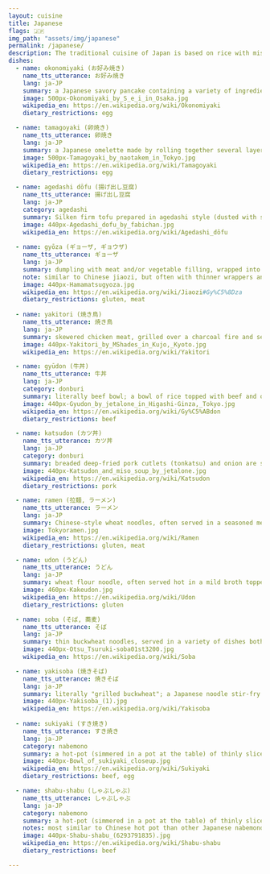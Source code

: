 ```yaml
---
layout: cuisine
title: Japanese
flags: 🇯🇵
img_path: "assets/img/japanese"
permalink: /japanese/
description: The traditional cuisine of Japan is based on rice with miso soup and other dishes. Side dishes often consist of fish, pickled vegetables, and vegetables cooked in broth.
dishes:
  - name: okonomiyaki (お好み焼き)
    name_tts_utterance: お好み焼き
    lang: ja-JP
    summary: a Japanese savory pancake containing a variety of ingredients
    image: 500px-Okonomiyaki_by_S_e_i_in_Osaka.jpg
    wikipedia_en: https://en.wikipedia.org/wiki/Okonomiyaki
    dietary_restrictions: egg

  - name: tamagoyaki (卵焼き)
    name_tts_utterance: 卵焼き
    lang: ja-JP
    summary: a Japanese omelette made by rolling together several layers of cooked egg
    image: 500px-Tamagoyaki_by_naotakem_in_Tokyo.jpg
    wikipedia_en: https://en.wikipedia.org/wiki/Tamagoyaki
    dietary_restrictions: egg

  - name: agedashi dōfu (揚げ出し豆腐)
    name_tts_utterance: 揚げ出し豆腐
    lang: ja-JP
    category: agedashi
    summary: Silken firm tofu prepared in agedashi style (dusted with starch, deep-fried, and served in a hot tentsuyu broth made of dashi, mirin, and shō-yu, with chopped vegetables on top.)
    image: 440px-Agedashi_dofu_by_fabichan.jpg
    wikipedia_en: https://en.wikipedia.org/wiki/Agedashi_dōfu
    
  - name: gyōza (ギョーザ, ギョウザ)
    name_tts_utterance: ギョーザ
    lang: ja-JP
    summary: dumpling with meat and/or vegetable filling, wrapped into a thinly rolled piece of dough
    note: similar to Chinese jiaozi, but often with thinner wrappers and more garlic flavor
    image: 440px-Hamamatsugyoza.jpg
    wikipedia_en: https://en.wikipedia.org/wiki/Jiaozi#Gy%C5%8Dza
    dietary_restrictions: gluten, meat
    
  - name: yakitori (焼き鳥)
    name_tts_utterance: 焼き鳥
    lang: ja-JP
    summary: skewered chicken meat, grilled over a charcoal fire and seasoned with tare sauce or salt
    image: 440px-Yakitori_by_MShades_in_Kujo,_Kyoto.jpg
    wikipedia_en: https://en.wikipedia.org/wiki/Yakitori

  - name: gyūdon (牛丼)
    name_tts_utterance: 牛丼
    lang: ja-JP
    category: donburi
    summary: literally beef bowl; a bowl of rice topped with beef and onion simmered in a mildly sweet sauce flavored with dashi (fish and seaweed stock), soy sauce and mirin (sweet rice wine)
    image: 440px-Gyudon_by_jetalone_in_Higashi-Ginza,_Tokyo.jpg
    wikipedia_en: https://en.wikipedia.org/wiki/Gy%C5%ABdon
    dietary_restrictions: beef

  - name: katsudon (カツ丼)
    name_tts_utterance: カツ丼
    lang: ja-JP
    category: donburi
    summary: breaded deep-fried pork cutlets (tonkatsu) and onion are simmered and binding by beaten egg, then topped on rice
    image: 440px-Katsudon_and_miso_soup_by_jetalone.jpg
    wikipedia_en: https://en.wikipedia.org/wiki/Katsudon
    dietary_restrictions: pork

  - name: ramen (拉麺, ラーメン)
    name_tts_utterance: ラーメン
    lang: ja-JP
    summary: Chinese-style wheat noodles, often served in a seasoned meat broth, served with toppings such as sliced pork and nori (seaweed)
    image: Tokyoramen.jpg
    wikipedia_en: https://en.wikipedia.org/wiki/Ramen
    dietary_restrictions: gluten, meat

  - name: udon (うどん)
    name_tts_utterance: うどん
    lang: ja-JP
    summary: wheat flour noodle, often served hot in a mild broth topped with green onions (kake udon)
    image: 460px-Kakeudon.jpg
    wikipedia_en: https://en.wikipedia.org/wiki/Udon
    dietary_restrictions: gluten

  - name: soba (そば, 蕎麦)
    name_tts_utterance: そば
    lang: ja-JP
    summary: thin buckwheat noodles, served in a variety of dishes both hot and cold
    image: 440px-Otsu_Tsuruki-soba01st3200.jpg
    wikipedia_en: https://en.wikipedia.org/wiki/Soba

  - name: yakisoba (焼きそば)
    name_tts_utterance: 焼きそば
    lang: ja-JP
    summary: literally "grilled buckwheat"; a Japanese noodle stir-fry dish with meat and vegetables
    image: 440px-Yakisoba_(1).jpg
    wikipedia_en: https://en.wikipedia.org/wiki/Yakisoba
    
  - name: sukiyaki (すき焼き)
    name_tts_utterance: すき焼き
    lang: ja-JP
    category: nabemono
    summary: a hot-pot (simmered in a pot at the table) of thinly sliced meat and vegetables, stewed in sweetened shouyu and eaten with a raw egg dip
    image: 440px-Bowl_of_sukiyaki_closeup.jpg
    wikipedia_en: https://en.wikipedia.org/wiki/Sukiyaki
    dietary_restrictions: beef, egg

  - name: shabu-shabu (しゃぶしゃぶ)
    name_tts_utterance: しゃぶしゃぶ
    lang: ja-JP
    category: nabemono
    summary: a hot-pot (simmered in a pot at the table) of thinly sliced meat and vegetables and dipped in savory ponzu or goma (sesame seed) sauce
    notes: most similar to Chinese hot pot than other Japanese nabemono dishes
    image: 440px-Shabu-shabu_(6293791835).jpg
    wikipedia_en: https://en.wikipedia.org/wiki/Shabu-shabu
    dietary_restrictions: beef

---
```

